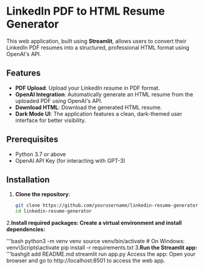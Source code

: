 # LinkedIn PDF to HTML Resume Generator

This web application, built using **Streamlit**, allows users to convert their LinkedIn PDF resumes into a structured, professional HTML format using OpenAI's API.

## Features
- **PDF Upload**: Upload your LinkedIn resume in PDF format.
- **OpenAI Integration**: Automatically generate an HTML resume from the uploaded PDF using OpenAI's API.
- **Download HTML**: Download the generated HTML resume.
- **Dark Mode UI**: The application features a clean, dark-themed user interface for better visibility.

## Prerequisites
- Python 3.7 or above
- OpenAI API Key (for interacting with GPT-3)

## Installation
1. **Clone the repository**:
   ```bash
   git clone https://github.com/yourusername/linkedin-resume-generator.git
   cd linkedin-resume-generator
2.**Install required packages: Create a virtual environment and install dependencies:**

'''bash
   python3 -m venv venv
     source venv/bin/activate  # On Windows: venv\Scripts\activate
     pip install -r requirements.txt
3.**Run the Streamlit app:**
'''bashgit add README.md
streamlit run app.py
Access the app: Open your browser and go to http://localhost:8501 to access the web app.